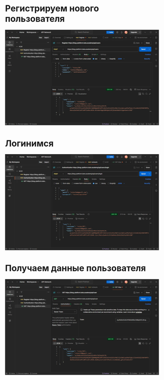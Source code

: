 # Регистрируем нового пользователя
![Макет](reg.jpg)
# Логинимся
![Макет](Auth.jpg)
# Получаем данные пользователя
![Макет](get.jpg)
